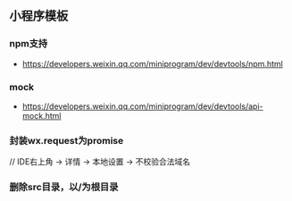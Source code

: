## 小程序模板

### npm支持
* https://developers.weixin.qq.com/miniprogram/dev/devtools/npm.html


### mock
* https://developers.weixin.qq.com/miniprogram/dev/devtools/api-mock.html

### 封装wx.request为promise
// IDE右上角 -> 详情 -> 本地设置 -> 不校验合法域名

### 删除src目录，以/为根目录
